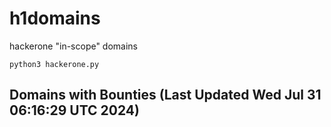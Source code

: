 # h1domains
hackerone "in-scope" domains

`python3 hackerone.py`
## Domains with Bounties (Last Updated Wed Jul 31 06:16:29 UTC 2024)
```

```
